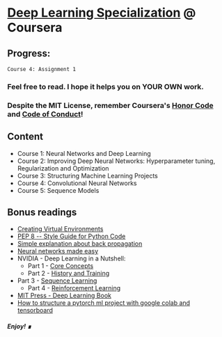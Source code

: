 # [Deep Learning Specialization](https://www.coursera.org/specializations/deep-learning?) @ Coursera

## Progress:

    Course 4: Assignment 1

### Feel free to read. I hope it helps you on YOUR OWN work.

### Despite the MIT License, remember Coursera's [Honor Code](https://learner.coursera.help/hc/en-us/articles/209818863-Coursera-Honor-Code) and [Code of Conduct](https://learner.coursera.help/hc/en-us/articles/208280036-Coursera-Code-of-Conduct)!

## Content

- Course 1: Neural Networks and Deep Learning
- Course 2: Improving Deep Neural Networks: Hyperparameter tuning, Regularization and Optimization
- Course 3: Structuring Machine Learning Projects
- Course 4: Convolutional Neural Networks
- Course 5: Sequence Models

## Bonus readings
- [Creating Virtual Environments](https://docs.python.org/3/tutorial/venv.html)
- [PEP 8 -- Style Guide for Python Code](https://www.python.org/dev/peps/pep-0008/#introduction)
- [Simple explanation about back propagation](http://cs231n.github.io/optimization-2/)
- [Neural networks made easy](https://techcrunch.com/2017/04/13/neural-networks-made-easy/)
- NVIDIA - Deep Learning in a Nutshell:
	- Part 1 - [Core Concepts](https://devblogs.nvidia.com/deep-learning-nutshell-core-concepts/)
	- Part 2 - [History and Training](https://devblogs.nvidia.com/deep-learning-nutshell-history-training/)
- Part 3 - [Sequence Learning](https://devblogs.nvidia.com/deep-learning-nutshell-sequence-learning/)
	- Part 4 - [Reinforcement Learning](https://devblogs.nvidia.com/deep-learning-nutshell-reinforcement-learning/)
- [MIT Press - Deep Learning Book](http://www.deeplearningbook.org/)
- [How to structure a pytorch ml project with google colab and tensorboard](https://hackernoon.com/how-to-structure-a-pytorch-ml-project-with-google-colab-and-tensorboard-7ram3agi)

##### Enjoy! &#8718;
